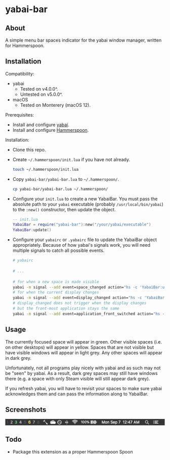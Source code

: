# yabai-bar

## About

A simple menu bar spaces indicator for the yabai window manager, written for Hammerspoon.

## Installation

Compatibility:
- yabai
  - Tested on v4.0.0^.
  - Untested on v5.0.0^.
- macOS
  - Tested on Monterery (macOS 12).

Prerequisites:
- Install and configure [yabai](https://github.com/koekeishiya/yabai).
- Install and configure [Hammerspoon](https://github.com/Hammerspoon/hammerspoon).

Installation:
- Clone this repo.
- Create `~/.hammerspoon/init.lua` if you have not already.
  
  ```sh
  touch ~/.hammerspoon/init.lua
  ```
- Copy `yabai-bar/yabai-bar.lua` to `~/.hammerspoon/`.
  
  ```sh
  cp yabai-bar/yabai-bar.lua ~/.hammerspoon/
  ```
- Configure your `init.lua` to create a new YabaiBar.
  You must pass the absolute path to your `yabai` executable (probably `/usr/local/bin/yabai`) to
  the `:new()` constructor, then update the object.

  ```lua
  -- init.lua
  YabaiBar = require("yabai-bar"):new("/your/yabai/executable")
  YabaiBar:update()
  ```
- Configure your `yabairc` or `.yabairc` file to update the YabaiBar object appropriately.
  Because of how yabai's signals work, you will need multiple signals to catch all possible events.

  ```sh
  # yabairc

  # ...

  # for when a new space is made visible
  yabai -m signal --add event=space_changed action="hs -c 'YabaiBar:update()'"
  # for when the current display changes
  yabai -m signal --add event=display_changed action="hs -c 'YabaiBar:update()'"
  # display_changed does not trigger when the display changes
  # but the front-most application stays the same
  yabai -m signal --add event=application_front_switched action="hs -c 'YabaiBar:update()'"
  ```

## Usage

The currently focused space will appear in green.
Other visible spaces (i.e. on other desktops) will appear in yellow.
Spaces that are not visible but have visible windows will appear in light grey.
Any other spaces will appear in dark grey.

Unfortunately, not all programs play nicely with yabai and as such may not be "seen" by yabai.
As a result, dark grey spaces may still have windows there (e.g. a space with only Steam visible
will still appear dark grey).

If you refresh yabai, you will have to revisit your spaces to make sure yabai acknowledges them and
can pass the information along to YabaiBar.

## Screenshots

![screenshot](screenshot.png "Screenshot")

## Todo
- Package this extension as a proper Hammerspoon Spoon

